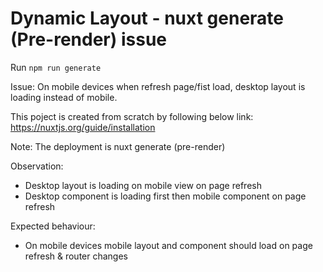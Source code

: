 # Dynamic Layout - nuxt generate (Pre-render) issue

Run `npm run generate`

Issue: On mobile devices when refresh page/fist load, desktop layout is loading instead of mobile.

This poject is created from scratch by following below link:
https://nuxtjs.org/guide/installation

Note: The deployment is nuxt generate (pre-render)

Observation: 
- Desktop layout is loading on mobile view on page refresh
- Desktop component is loading first then mobile component on page refresh

Expected behaviour:

- On mobile devices mobile layout and component should load on page refresh & router changes
